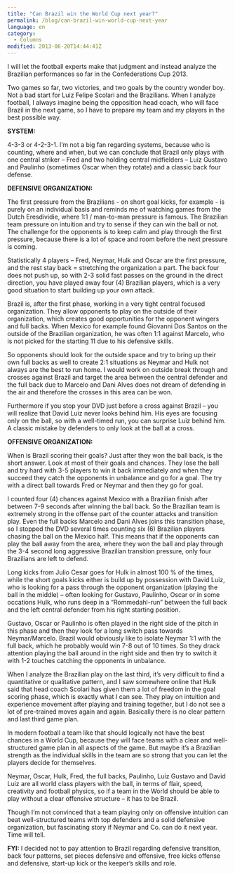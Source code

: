 ```yaml
---
title: "Can Brazil win the World Cup next year?"
permalink: /blog/can-brazil-win-world-cup-next-year
language: en
category:
  - Columns
modified: 2013-06-20T14:44:41Z
---
```


I will let the football experts make that judgment and instead analyze the Brazilian performances so far in the Confederations Cup 2013.

Two games so far, two victories, and two goals by the country wonder boy. Not a bad start for Luiz Felipe Scolari and the Brazilians. When I analyze football, I always imagine being the opposition head coach, who will face Brazil in the next game, so I have to prepare my team and my players in the best possible way.



**SYSTEM:**

4-3-3 or 4-2-3-1. I’m not a big fan regarding systems, because who is counting, where and when, but we can conclude that Brazil only plays with one central striker – Fred and two holding central midfielders – Luiz Gustavo and Paulinho (sometimes Oscar when they rotate) and a classic back four defense.



**DEFENSIVE ORGANIZATION:**

The first pressure from the Brazilians - on short goal kicks, for example - is purely on an individual basis and reminds me of watching games from the Dutch Eresdividie, where 1:1 / man-to-man pressure is famous. The Brazilian team pressure on intuition and try to sense if they can win the ball or not. The challenge for the opponents is to keep calm and play through the first pressure, because there is a lot of space and room before the next pressure is coming. 



Statistically 4 players – Fred, Neymar, Hulk and Oscar are the first pressure, and the rest stay back = stretching the organization a part. The back four does not push up, so with 2-3 solid fast passes on the ground in the direct direction, you have played away four (4) Brazilian players, which is a very good situation to start building up your own attack.

Brazil is, after the first phase, working in a very tight central focused organization. They allow opponents to play on the outside of their organization, which creates good opportunities for the opponent wingers and full backs. When Mexico for example found Giovanni Dos Santos on the outside of the Brazilian organization, he was often 1:1 against Marcelo, who is not picked for the starting 11 due to his defensive skills.



So opponents should look for the outside space and try to bring up their own full backs as well to create 2:1 situations as Neymar and Hulk not always are the best to run home. I would work on outside break through and crosses against Brazil and target the area between the central defender and the full back due to Marcelo and Dani Alves does not dream of defending in the air and therefore the crosses in this area can be won.



Furthermore if you stop your DVD just before a cross against Brazil – you will realize that David Luiz never looks behind him. His eyes are focusing only on the ball, so with a well-timed run, you can surprise Luiz behind him. A classic mistake by defenders to only look at the ball at a cross.



**OFFENSIVE ORGANIZATION:**

When is Brazil scoring their goals? Just after they won the ball back, is the short answer. Look at most of their goals and chances. They lose the ball and try hard with 3-5 players to win it back immediately and when they succeed they catch the opponents in unbalance and go for a goal. The try with a direct ball towards Fred or Neymar and then they go for goal.



I counted four (4) chances against Mexico with a Brazilian finish after between 7-9 seconds after winning the ball back. So the Brazilian team is extremely strong in the offense part of the counter attacks and transition play. Even the full backs Marcelo and Dani Alves joins this transition phase, so I stopped the DVD several times counting six (6) Brazilian players chasing the ball on the Mexico half. This means that if the opponents can play the ball away from the area, where they won the ball and play through the 3-4 second long aggressive Brazilian transition pressure, only four Brazilians are left to defend.



Long kicks from Julio Cesar goes for Hulk in almost 100 % of the times, while the short goals kicks either is build up by possession with David Luiz, who is looking for a pass through the opponent organization (playing the ball in the middle) – often looking for Gustavo, Paulinho, Oscar or in some occations Hulk, who runs deep in a “Rommedahl-run” between the full back and the left central defender from his right starting position.



Gustavo, Oscar or Paulinho is often played in the right side of the pitch in this phase and then they look for a long switch pass towards Neymar/Marcelo. Brazil would obviously like to isolate Neymar 1:1 with the full back, which he probably would win 7-8 out of 10 times. So they drack attention playing the ball around in the right side and then try to switch it with 1-2 touches catching the opponents in unbalance.



When I analyze the Brazilian play on the last third, it’s very difficult to find a quantitative or qualitative pattern, and I saw somewhere online that Hulk said that head coach Scolari has given them a lot of freedom in the goal scoring phase, which is exactly what I can see. They play on intuition and experience movement after playing and training together, but I do not see a lot of pre-trained moves again and again. Basically there is no clear pattern and last third game plan.



In modern football a team like that should logically not have the best chances in a World Cup, because they will face teams with a clear and well-structured game plan in all aspects of the game. But maybe it’s a Brazilian strength as the individual skills in the team are so strong that you can let the players decide for themselves.



Neymar, Oscar, Hulk, Fred, the full backs, Paulinho, Luiz Gustavo and David Luiz are all world class players with the ball, in terms of flair, speed, creativity and football physics, so if a team in the World should be able to play without a clear offensive structure – it has to be Brazil.



Though I’m not convinced that a team playing only on offensive intuition can beat well-structured teams with top defenders and a solid defensive organization, but fascinating story if Neymar and Co. can do it next year. Time will tell.



**FYI:** I decided not to pay attention to Brazil regarding defensive transition, back four patterns, set pieces defensive and offensive, free kicks offense and defensive, start-up kick or the keeper’s skills and role.
